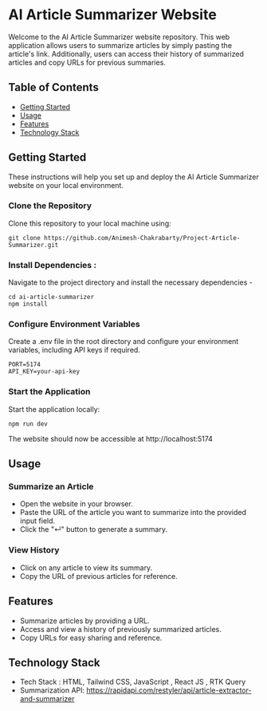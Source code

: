 # AI Article Summarizer Website

Welcome to the AI Article Summarizer website repository. This web application allows users to summarize articles by simply pasting the article's link. Additionally, users can access their history of summarized articles and copy URLs for previous summaries.

## Table of Contents

- [Getting Started](https://github.com/Animesh-Chakrabarty/Project-Article-Summarizer#getting-started)
- [Usage](https://github.com/Animesh-Chakrabarty/Project-Article-Summarizer#usage)
- [Features](https://github.com/Animesh-Chakrabarty/Project-Article-Summarizer#features)
- [Technology Stack](https://github.com/Animesh-Chakrabarty/Project-Article-Summarizer#technology-stack)

## Getting Started

These instructions will help you set up and deploy the AI Article Summarizer website on your local environment.

### Clone the Repository
Clone this repository to your local machine using:
```
git clone https://github.com/Animesh-Chakrabarty/Project-Article-Summarizer.git
```
### Install Dependencies :
Navigate to the project directory and install the necessary dependencies -
```
cd ai-article-summarizer
npm install
```

### Configure Environment Variables
Create a .env file in the root directory and configure your environment variables, including API keys if required.
```
PORT=5174
API_KEY=your-api-key
```

### Start the Application
Start the application locally:
```
npm run dev
```

The website should now be accessible at http://localhost:5174

## Usage

### Summarize an Article

- Open the website in your browser.
- Paste the URL of the article you want to summarize into the provided input field.
- Click the "↵" button to generate a summary.

### View History

- Click on any article to view its summary.
- Copy the URL of previous articles for reference.

## Features

- Summarize articles by providing a URL.
- Access and view a history of previously summarized articles.
- Copy URLs for easy sharing and reference.

## Technology Stack

- Tech Stack : HTML, Tailwind CSS, JavaScript , React JS , RTK Query
- Summarization API: https://rapidapi.com/restyler/api/article-extractor-and-summarizer
